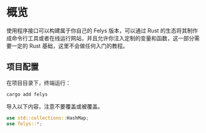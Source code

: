 # 概览

使用程序接口可以构建属于你自己的 Felys 版本，可以通过 Rust 的生态将其制作成命令行工具或者在线运行网站，并且允许你注入定制的变量和函数，这一部分需要一定的 Rust 基础，这里不会做任何入门的教程。

## 项目配置

在项目目录下，终端运行：

```console
cargo add felys
```

导入以下内容，注意不要覆盖或被覆盖。

```rust
use std::collections::HashMap;
use felys::*;
```
